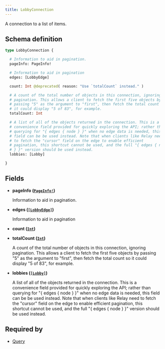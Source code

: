 ```yaml
---
title: LobbyConnection
---
```


A connection to a list of items.

## Schema definition
```graphql
type LobbyConnection {

  # Information to aid in pagination.
  pageInfo: PageInfo!

  # Information to aid in pagination
  edges: [LobbyEdge]

  count: Int @deprecated( reason: "Use `totalCount` instead." )

  # A count of the total number of objects in this connection, ignoring
  # pagination. This allows a client to fetch the first five objects by
  # passing "5" as the argument to "first", then fetch the total count so
  # it could display "5 of 83", for example.
  totalCount: Int

  # A list of all of the objects returned in the connection. This is a
  # convenience field provided for quickly exploring the API; rather than
  # querying for "{ edges { node } }" when no edge data is needed, this
  # field can be be used instead. Note that when clients like Relay need
  # to fetch the "cursor" field on the edge to enable efficient
  # pagination, this shortcut cannot be used, and the full "{ edges { node
  # } }" version should be used instead.
  lobbies: [Lobby]

}
```

## Fields

* **pageInfo ([`PageInfo!`](graphql/schema/pageinfo.md))**

  Information to aid in pagination.

* **edges ([`[LobbyEdge]`](graphql/schema/lobbyedge.md))**

  Information to aid in pagination

* **count ([`Int`](graphql/schema/int.md))**


* **totalCount ([`Int`](graphql/schema/int.md))**

  A count of the total number of objects in this connection, ignoring pagination. This allows a client to fetch the first five objects by passing "5" as the argument to "first", then fetch the total count so it could display "5 of 83", for example.

* **lobbies ([`[Lobby]`](graphql/schema/lobby.md))**

  A list of all of the objects returned in the connection. This is a convenience field provided for quickly exploring the API; rather than querying for "{ edges { node } }" when no edge data is needed, this field can be be used instead. Note that when clients like Relay need to fetch the "cursor" field on the edge to enable efficient pagination, this shortcut cannot be used, and the full "{ edges { node } }" version should be used instead.


## Required by
* [Query](graphql/schema/query.md)
